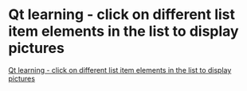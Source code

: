 # Qt learning - click on different list item elements in the list to display pictures
[Qt learning - click on different list item elements in the list to display pictures](https://aiwithcloud.com/2022/09/15/qt_learning___click_on_different_list_item_elements_in_the_list_to_display_pictures/)